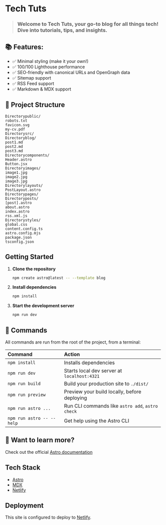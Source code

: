 #  Tech Tuts
>### Welcome to Tech Tuts, your go-to blog for all things tech! Dive into tutorials, tips, and insights.

## 📚 Features:
- ✅ Minimal styling (make it your own!)
- ✅ 100/100 Lighthouse performance
- ✅ SEO-friendly with canonical URLs and OpenGraph data
- ✅ Sitemap support
- ✅ RSS Feed support
- ✅ Markdown & MDX support

## 📁 Project Structure
```
Directorypublic/
robots.txt
favicon.svg
my-cv.pdf
Directorysrc/
Directoryblog/
post1.md
post2.md
post3.md
Directorycomponents/
Header.astro
Button.jsx
Directoryimages/
image1.jpg
image2.jpg
image3.jpg
Directorylayouts/
PostLayout.astro
Directorypages/
Directoryposts/
[post].astro
about.astro
index.astro
rss.xml.js
Directorystyles/
global.css
content.config.ts
astro.config.mjs
package.json
tsconfig.json
```

## Getting Started

1. **Clone the repository**

   ```sh
   npm create astro@latest -- --template blog
   ```

2. **Install dependencies**

   ```bash
   npm install
    ```

3. **Start the development server**

   ```bash
   npm run dev
   ```

## 🧞 Commands

All commands are run from the root of the project, from a terminal:

| Command                   | Action                                           |
| :------------------------ | :----------------------------------------------- |
| `npm install`             | Installs dependencies                            |
| `npm run dev`             | Starts local dev server at `localhost:4321`      |
| `npm run build`           | Build your production site to `./dist/`          |
| `npm run preview`         | Preview your build locally, before deploying     |
| `npm run astro ...`       | Run CLI commands like `astro add`, `astro check` |
| `npm run astro -- --help` | Get help using the Astro CLI                     |

## 👀 Want to learn more?
Check out the official [Astro documentation](https://docs.astro.build)

## Tech Stack
- [Astro](https://astro.build/)
- [MDX](https://mdxjs.com/)
- [Netlify](https://www.netlify.com/)

## Deployment

This site is configured to deploy to [Netlify](https://www.netlify.com/).
